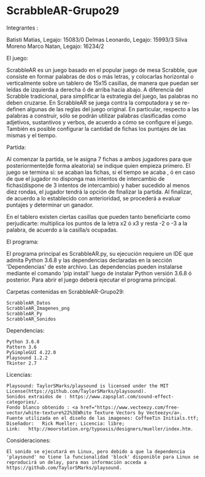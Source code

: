 # ScrabbleAR-Grupo29

Integrantes :

  Batisti Matias, Legajo: 15083/0
  Delmas Leonardo, Legajo: 15993/3
  Silva Moreno Marco Natan, Legajo: 16234/2

El juego:

  ScrabbleAR es un juego basado en el popular juego de mesa Scrabble, que consiste en formar palabras de dos o más letras, y colocarlas horizontal o verticalmente sobre un tablero de 15x15 casillas, de manera que puedan ser leídas de izquierda a derecha ó de arriba hacia abajo. A diferencia del Scrabble tradicional, para simplificar la estrategia del juego, las palabras no deben cruzarse. En ScrabbleAR se juega contra la computadora y se re-definen algunas de las reglas del juego original. En particular, respecto a las palabras a construir, sólo se podrán utilizar palabras clasificadas como adjetivos, sustantivos y verbos, de acuerdo a cómo se configure el juego. También es posible configurar la cantidad de fichas los puntajes de las mismas y el tiempo.

  Partida:

  Al comenzar la partida, se le asigna 7 fichas a ambos jugadores para que posteriormente(de forma aleatoria) se indique quien empieza primero.
  El juego se termina si: se acaban las fichas, si el tiempo se acaba , ó en caso de que el jugador no disponga mas intentos de intercambio de fichas(dispone de 3 intentos de intercambio) y haber sucedido al menos diez rondas, el jugador tendrá la opción de finalizar la partida. Al finalizar, de acuerdo a lo establecido con anterioridad, se procederá a evaluar puntajes y determinar un ganador.

  En el tablero existen ciertas casillas que pueden tanto beneficiarte como perjudicarte: multiplica los puntos de la letra x2 ó x3 y resta -2 o -3 a la palabra, de acuerdo a la casilla/s ocupadas.    

El programa:

  El programa principal es ScrabbleAR.py, su ejecución requiere un IDE que admita Python 3.6.8 y las dependencias declaradas en la sección 'Dependencias' de este archivo. Las dependencias pueden instalarse mediante el comando 'pip install' luego de instalar Python versión 3.6.8 ó posterior. Para abrir el juego deberá ejecutar el programa principal.

  Carpetas contenidas en ScrabbleAR-Grupo29:

    ScrabbleAR_Datos
    ScrabbleAR_Imagenes_png
    ScrabbleAR_Py
    ScrabbleAR_Sonidos

  Dependencias:

    Python 3.6.8
    Pattern 3.6
    PySimpleGUI 4.22.0
    Playsound 1.2.2
    Tkinter 2.7

  Licencias:

    Playsound: TaylorSMarks/playsound is licensed under the MIT License(https://github.com/TaylorSMarks/playsound).
    Sonidos extraidos de : https://www.zapsplat.com/sound-effect-categories/.
    Fondo blanco obtenido : <a href="https://www.vecteezy.com/free-vector/white-texture%22%3EWhite Texture Vectors by Vecteezy</a>.
    Fuente utilizada en el diseño de las imagenes: CoffeeTin Initials.ttf; Diseñador:	Rick Mueller; Licencia: libre;
    Link:	http://moorstation.org/typoasis/designers/mueller/index.htm.

  Consideraciones:

    El sonido se ejecutará en Linux, pero debido a que la dependencia 'playsound' no tiene la funcionalidad 'block' disponible para Linux se reproducirá un delay, para mas información acceda a https://github.com/TaylorSMarks/playsound.
